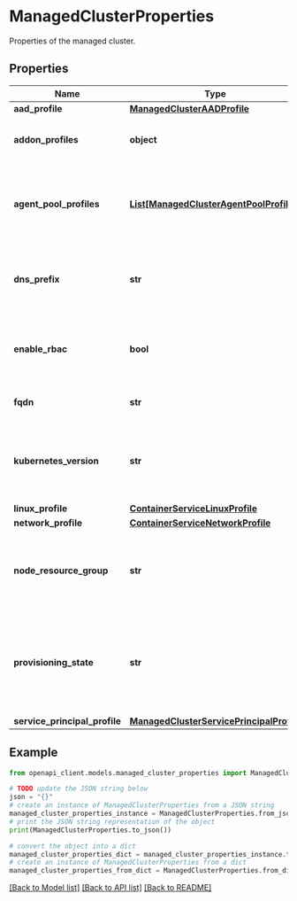 # ManagedClusterProperties

Properties of the managed cluster.

## Properties

Name | Type | Description | Notes
------------ | ------------- | ------------- | -------------
**aad_profile** | [**ManagedClusterAADProfile**](ManagedClusterAADProfile.md) |  | [optional] 
**addon_profiles** | **object** | Profile of managed cluster add-on. | [optional] 
**agent_pool_profiles** | [**List[ManagedClusterAgentPoolProfile]**](ManagedClusterAgentPoolProfile.md) | Properties of the agent pool. Currently only one agent pool can exist. | [optional] 
**dns_prefix** | **str** | DNS prefix specified when creating the managed cluster. | [optional] 
**enable_rbac** | **bool** | Whether to enable Kubernetes Role-Based Access Control. | [optional] 
**fqdn** | **str** | FQDN for the master pool. | [optional] [readonly] 
**kubernetes_version** | **str** | Version of Kubernetes specified when creating the managed cluster. | [optional] 
**linux_profile** | [**ContainerServiceLinuxProfile**](ContainerServiceLinuxProfile.md) |  | [optional] 
**network_profile** | [**ContainerServiceNetworkProfile**](ContainerServiceNetworkProfile.md) |  | [optional] 
**node_resource_group** | **str** | Name of the resource group containing agent pool nodes. | [optional] [readonly] 
**provisioning_state** | **str** | The current deployment or provisioning state, which only appears in the response. | [optional] [readonly] 
**service_principal_profile** | [**ManagedClusterServicePrincipalProfile**](ManagedClusterServicePrincipalProfile.md) |  | [optional] 

## Example

```python
from openapi_client.models.managed_cluster_properties import ManagedClusterProperties

# TODO update the JSON string below
json = "{}"
# create an instance of ManagedClusterProperties from a JSON string
managed_cluster_properties_instance = ManagedClusterProperties.from_json(json)
# print the JSON string representation of the object
print(ManagedClusterProperties.to_json())

# convert the object into a dict
managed_cluster_properties_dict = managed_cluster_properties_instance.to_dict()
# create an instance of ManagedClusterProperties from a dict
managed_cluster_properties_from_dict = ManagedClusterProperties.from_dict(managed_cluster_properties_dict)
```
[[Back to Model list]](../README.md#documentation-for-models) [[Back to API list]](../README.md#documentation-for-api-endpoints) [[Back to README]](../README.md)


